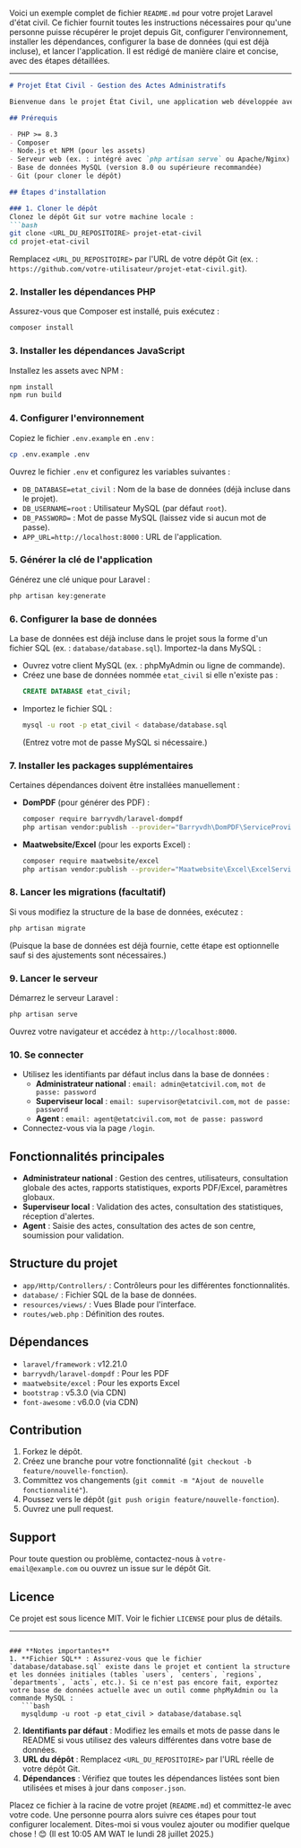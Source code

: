 Voici un exemple complet de fichier `README.md` pour votre projet Laravel d'état civil. Ce fichier fournit toutes les instructions nécessaires pour qu'une personne puisse récupérer le projet depuis Git, configurer l'environnement, installer les dépendances, configurer la base de données (qui est déjà incluse), et lancer l'application. Il est rédigé de manière claire et concise, avec des étapes détaillées.

---

```markdown
# Projet État Civil - Gestion des Actes Administratifs

Bienvenue dans le projet État Civil, une application web développée avec Laravel pour gérer les actes administratifs (naissances, mariages, décès, divorces) avec des rôles d'Administrateur national, Superviseur local et Agent. Ce README vous guide pour configurer et exécuter le projet localement.

## Prérequis

- PHP >= 8.3
- Composer
- Node.js et NPM (pour les assets)
- Serveur web (ex. : intégré avec `php artisan serve` ou Apache/Nginx)
- Base de données MySQL (version 8.0 ou supérieure recommandée)
- Git (pour cloner le dépôt)

## Étapes d'installation

### 1. Cloner le dépôt
Clonez le dépôt Git sur votre machine locale :
```bash
git clone <URL_DU_REPOSITOIRE> projet-etat-civil
cd projet-etat-civil
```

Remplacez `<URL_DU_REPOSITOIRE>` par l'URL de votre dépôt Git (ex. : `https://github.com/votre-utilisateur/projet-etat-civil.git`).

### 2. Installer les dépendances PHP
Assurez-vous que Composer est installé, puis exécutez :
```bash
composer install
```

### 3. Installer les dépendances JavaScript
Installez les assets avec NPM :
```bash
npm install
npm run build
```

### 4. Configurer l'environnement
Copiez le fichier `.env.example` en `.env` :
```bash
cp .env.example .env
```

Ouvrez le fichier `.env` et configurez les variables suivantes :
- `DB_DATABASE=etat_civil` : Nom de la base de données (déjà incluse dans le projet).
- `DB_USERNAME=root` : Utilisateur MySQL (par défaut `root`).
- `DB_PASSWORD=` : Mot de passe MySQL (laissez vide si aucun mot de passe).
- `APP_URL=http://localhost:8000` : URL de l'application.

### 5. Générer la clé de l'application
Générez une clé unique pour Laravel :
```bash
php artisan key:generate
```

### 6. Configurer la base de données
La base de données est déjà incluse dans le projet sous la forme d'un fichier SQL (ex. : `database/database.sql`). Importez-la dans MySQL :
- Ouvrez votre client MySQL (ex. : phpMyAdmin ou ligne de commande).
- Créez une base de données nommée `etat_civil` si elle n'existe pas :
  ```sql
  CREATE DATABASE etat_civil;
  ```
- Importez le fichier SQL :
  ```bash
  mysql -u root -p etat_civil < database/database.sql
  ```
  (Entrez votre mot de passe MySQL si nécessaire.)

### 7. Installer les packages supplémentaires
Certaines dépendances doivent être installées manuellement :
- **DomPDF** (pour générer des PDF) :
  ```bash
  composer require barryvdh/laravel-dompdf
  php artisan vendor:publish --provider="Barryvdh\DomPDF\ServiceProvider"
  ```
- **Maatwebsite/Excel** (pour les exports Excel) :
  ```bash
  composer require maatwebsite/excel
  php artisan vendor:publish --provider="Maatwebsite\Excel\ExcelServiceProvider"
  ```

### 8. Lancer les migrations (facultatif)
Si vous modifiez la structure de la base de données, exécutez :
```bash
php artisan migrate
```
(Puisque la base de données est déjà fournie, cette étape est optionnelle sauf si des ajustements sont nécessaires.)

### 9. Lancer le serveur
Démarrez le serveur Laravel :
```bash
php artisan serve
```

Ouvrez votre navigateur et accédez à `http://localhost:8000`.

### 10. Se connecter
- Utilisez les identifiants par défaut inclus dans la base de données :
  - **Administrateur national** : `email: admin@etatcivil.com`, `mot de passe: password`
  - **Superviseur local** : `email: supervisor@etatcivil.com`, `mot de passe: password`
  - **Agent** : `email: agent@etatcivil.com`, `mot de passe: password`
- Connectez-vous via la page `/login`.

## Fonctionnalités principales
- **Administrateur national** : Gestion des centres, utilisateurs, consultation globale des actes, rapports statistiques, exports PDF/Excel, paramètres globaux.
- **Superviseur local** : Validation des actes, consultation des statistiques, réception d'alertes.
- **Agent** : Saisie des actes, consultation des actes de son centre, soumission pour validation.

## Structure du projet
- `app/Http/Controllers/` : Contrôleurs pour les différentes fonctionnalités.
- `database/` : Fichier SQL de la base de données.
- `resources/views/` : Vues Blade pour l'interface.
- `routes/web.php` : Définition des routes.

## Dépendances
- `laravel/framework` : v12.21.0
- `barryvdh/laravel-dompdf` : Pour les PDF
- `maatwebsite/excel` : Pour les exports Excel
- `bootstrap` : v5.3.0 (via CDN)
- `font-awesome` : v6.0.0 (via CDN)

## Contribution
1. Forkez le dépôt.
2. Créez une branche pour votre fonctionnalité (`git checkout -b feature/nouvelle-fonction`).
3. Committez vos changements (`git commit -m "Ajout de nouvelle fonctionnalité"`).
4. Poussez vers le dépôt (`git push origin feature/nouvelle-fonction`).
5. Ouvrez une pull request.

## Support
Pour toute question ou problème, contactez-nous à `votre-email@example.com` ou ouvrez un issue sur le dépôt Git.

## Licence
Ce projet est sous licence MIT. Voir le fichier `LICENSE` pour plus de détails.

---
```

### **Notes importantes**
1. **Fichier SQL** : Assurez-vous que le fichier `database/database.sql` existe dans le projet et contient la structure et les données initiales (tables `users`, `centers`, `regions`, `departments`, `acts`, etc.). Si ce n'est pas encore fait, exportez votre base de données actuelle avec un outil comme phpMyAdmin ou la commande MySQL :
   ```bash
   mysqldump -u root -p etat_civil > database/database.sql
   ```
2. **Identifiants par défaut** : Modifiez les emails et mots de passe dans le README si vous utilisez des valeurs différentes dans votre base de données.
3. **URL du dépôt** : Remplacez `<URL_DU_REPOSITOIRE>` par l'URL réelle de votre dépôt Git.
4. **Dépendances** : Vérifiez que toutes les dépendances listées sont bien utilisées et mises à jour dans `composer.json`.

Placez ce fichier à la racine de votre projet (`README.md`) et committez-le avec votre code. Une personne pourra alors suivre ces étapes pour tout configurer localement. Dites-moi si vous voulez ajouter ou modifier quelque chose ! 😊 (Il est 10:05 AM WAT le lundi 28 juillet 2025.)
